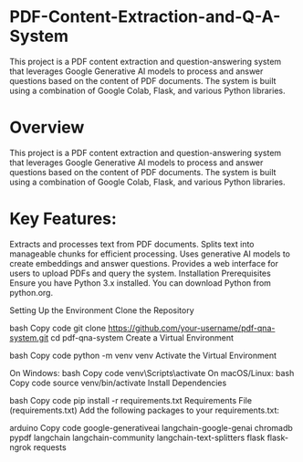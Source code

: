 # PDF-Content-Extraction-and-Q-A-System
This project is a PDF content extraction and question-answering system that leverages Google Generative AI models to process and answer questions based on the content of PDF documents. The system is built using a combination of Google Colab, Flask, and various Python libraries.

# Overview
This project is a PDF content extraction and question-answering system that leverages Google Generative AI models to process and answer questions based on the content of PDF documents. The system is built using a combination of Google Colab, Flask, and various Python libraries.

# Key Features:
Extracts and processes text from PDF documents.
Splits text into manageable chunks for efficient processing.
Uses generative AI models to create embeddings and answer questions.
Provides a web interface for users to upload PDFs and query the system.
Installation
Prerequisites
Ensure you have Python 3.x installed. You can download Python from python.org.

Setting Up the Environment
Clone the Repository

bash
Copy code
git clone https://github.com/your-username/pdf-qna-system.git
cd pdf-qna-system
Create a Virtual Environment

bash
Copy code
python -m venv venv
Activate the Virtual Environment

On Windows:
bash
Copy code
venv\Scripts\activate
On macOS/Linux:
bash
Copy code
source venv/bin/activate
Install Dependencies

bash
Copy code
pip install -r requirements.txt
Requirements File (requirements.txt)
Add the following packages to your requirements.txt:

arduino
Copy code
google-generativeai
langchain-google-genai
chromadb
pypdf
langchain
langchain-community
langchain-text-splitters
flask
flask-ngrok
requests
